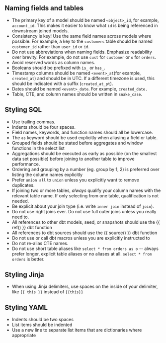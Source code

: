 ## Naming fields and tables
- The primary key of a model should be named `<object>_id`, for example, `account_id`. This makes it easier to know what `id` is being referenced in downstream joined models.
- Consistency is key! Use the same field names across models where possible. For example, a key to the `customers` table should be named `customer_id` rather than `user_id` or `id`.
- Do not use abbreviations when naming fields. Emphasize readability over brevity. For example, do not use `cust` for `customer` or `o` for `orders`.
- Avoid reserved words as column names.
- Booleans should be prefixed with `is_` or `has_`.
- Timestamp columns should be named `<event>_at`(for example, `created_at`) and should be in UTC. If a different timezone is used, this should be indicated with a suffix (`created_at_pt`).
- Dates should be named `<event>_date`. For example, `created_date.`
- Table, CTE, and column names should be written in `snake_case`.

## Styling SQL
- Use trailing commas.
- Indents should be four spaces.
- Field names, keywords, and function names should all be lowercase.
- The `as` keyword should be used explicitly when aliasing a field or table.
- Grouped fields should be stated before aggregates and window functions in the select list
- Aggregations should be executed as early as possible (on the smallest data set possible) before joining to another table to improve performance.
- Ordering and grouping by a number (eg. group by 1, 2) is preferred over listing the column names explicitly
- Prefer `union all` to `union` unless you explicitly want to remove duplicates.
- If joining two or more tables, _always_ qualify your column names with the relevant table name. If only selecting from one table, qualification is not needed.
- Be explicit about your join type (i.e. write `inner join` instead of `join`).
- Do not use right joins ever. Do not use full outer joins unless you really need to.
- All references to other dbt models, seed, or snapshots should use the {{ ref() }} dbt function
- All references to dbt sources should use the {{ source() }} dbt function
- Do not use or call dbt macros unless you are explicitly instructed to
- Do not re-alias CTE names.
- Do not use short table aliases like `select * from orders as o` -- always prefer longer, explicit table aliases or no aliases at all. `select * from orders` is better. 

## Styling Jinja
- When using Jinja delimiters, use spaces on the inside of your delimiter, like `{{ this }}` instead of `{{this}}`

## Styling YAML

- Indents should be two spaces
- List items should be indented
- Use a new line to separate list items that are dictionaries where appropriate


